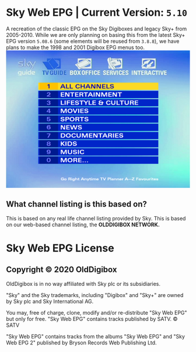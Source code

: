 # Sky Web EPG | Current Version: **`5.10`**
A recreation of the classic EPG on the Sky Digiboxes and legacy Sky+ from 2005-2010. While we are only planning on basing this from the 
latest Sky+ EPG version `5.08.6` (some elements will be reused from `3.8.8`), we have plans to make the 1998 and 2001 Digibox EPG menus too.
![screenshot](Capture.PNG)

## What channel listing is this based on?
This is based on any real life channel listing provided by Sky. This is based on our web-based channel listing, the **OLDDIGIBOX NETWORK.**

# Sky Web EPG License
## Copyright © 2020 OldDigibox

OldDigibox is in no way affiliated with Sky plc or its subsidiaries.  

"Sky" and the Sky trademarks, including "Digibox" and "Sky+" are owned by Sky plc and Sky International AG.

You may, free of charge, clone, modify and/or re-distribute "Sky Web EPG" but only for free. "Sky Web EPG" contains tracks published by SATV.
© SATV

"Sky Web EPG" contains tracks from the albums "Sky Web EPG" and "Sky Web EPG 2" published by Bryson Records Web Publishing Ltd.